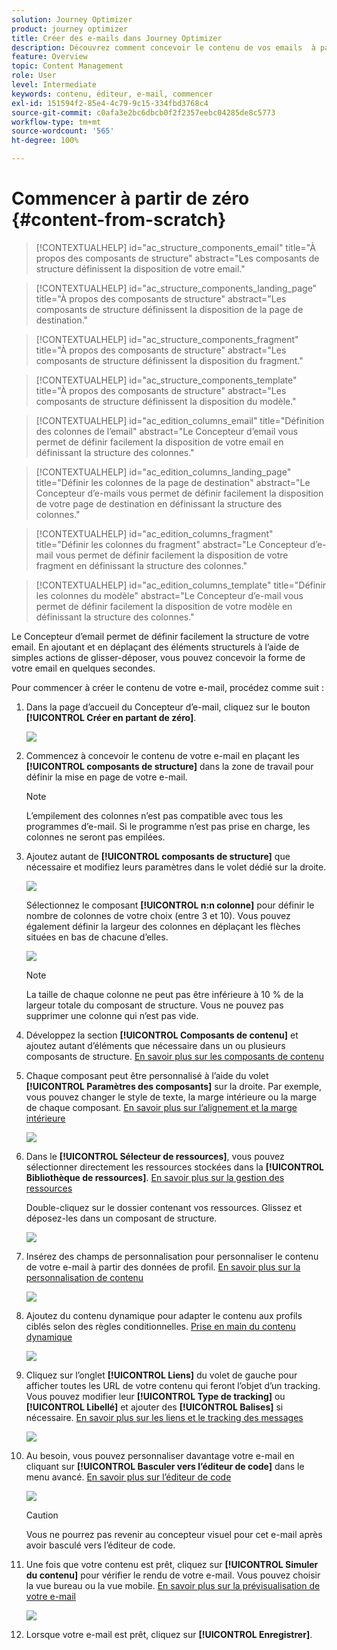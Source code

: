 ```yaml
---
solution: Journey Optimizer
product: journey optimizer
title: Créer des e-mails dans Journey Optimizer
description: Découvrez comment concevoir le contenu de vos emails  à partir de zéro
feature: Overview
topic: Content Management
role: User
level: Intermediate
keywords: contenu, éditeur, e-mail, commencer
exl-id: 151594f2-85e4-4c79-9c15-334fbd3768c4
source-git-commit: c0afa3e2bc6dbcb0f2f2357eebc04285de8c5773
workflow-type: tm+mt
source-wordcount: '565'
ht-degree: 100%

---
```


# Commencer à partir de zéro {#content-from-scratch}

>[!CONTEXTUALHELP]
>id="ac_structure_components_email"
>title="À propos des composants de structure"
>abstract="Les composants de structure définissent la disposition de votre email."

>[!CONTEXTUALHELP]
>id="ac_structure_components_landing_page"
>title="À propos des composants de structure"
>abstract="Les composants de structure définissent la disposition de la page de destination."

>[!CONTEXTUALHELP]
>id="ac_structure_components_fragment"
>title="À propos des composants de structure"
>abstract="Les composants de structure définissent la disposition du fragment."

>[!CONTEXTUALHELP]
>id="ac_structure_components_template"
>title="À propos des composants de structure"
>abstract="Les composants de structure définissent la disposition du modèle."


>[!CONTEXTUALHELP]
>id="ac_edition_columns_email"
>title="Définition des colonnes de l’email"
>abstract="Le Concepteur d’email vous permet de définir facilement la disposition de votre email en définissant la structure des colonnes."

>[!CONTEXTUALHELP]
>id="ac_edition_columns_landing_page"
>title="Définir les colonnes de la page de destination"
>abstract="Le Concepteur d’e-mails vous permet de définir facilement la disposition de votre page de destination en définissant la structure des colonnes."

>[!CONTEXTUALHELP]
>id="ac_edition_columns_fragment"
>title="Définir les colonnes du fragment"
>abstract="Le Concepteur d’e-mail vous permet de définir facilement la disposition de votre fragment en définissant la structure des colonnes."

>[!CONTEXTUALHELP]
>id="ac_edition_columns_template"
>title="Définir les colonnes du modèle"
>abstract="Le Concepteur d’e-mail vous permet de définir facilement la disposition de votre modèle en définissant la structure des colonnes."


Le Concepteur d’email permet de définir facilement la structure de votre email. En ajoutant et en déplaçant des éléments structurels à l’aide de simples actions de glisser-déposer, vous pouvez concevoir la forme de votre email en quelques secondes.

Pour commencer à créer le contenu de votre e-mail, procédez comme suit :

1. Dans la page d’accueil du Concepteur d’e-mail, cliquez sur le bouton **[!UICONTROL Créer en partant de zéro]**.

   ![](assets/email_designer.png)

1. Commencez à concevoir le contenu de votre e-mail en plaçant les **[!UICONTROL composants de structure]** dans la zone de travail pour définir la mise en page de votre e-mail.

   >[!NOTE]
   >
   >L’empilement des colonnes n’est pas compatible avec tous les programmes d’e-mail. Si le programme n’est pas prise en charge, les colonnes ne seront pas empilées.

   <!--Once placed in the email, you cannot move nor remove your components unless there is already a content component or a fragment placed inside. This is not true in AJO - TBC?-->

1. Ajoutez autant de **[!UICONTROL composants de structure]** que nécessaire et modifiez leurs paramètres dans le volet dédié sur la droite.

   ![](assets/email_designer_structure_components.png)

   Sélectionnez le composant **[!UICONTROL n:n colonne]** pour définir le nombre de colonnes de votre choix (entre 3 et 10). Vous pouvez également définir la largeur des colonnes en déplaçant les flèches situées en bas de chacune d’elles.

   ![](assets/email_designer_structure_n-n-colum.png)

   >[!NOTE]
   >
   >La taille de chaque colonne ne peut pas être inférieure à 10 % de la largeur totale du composant de structure. Vous ne pouvez pas supprimer une colonne qui n’est pas vide.

1. Développez la section **[!UICONTROL Composants de contenu]** et ajoutez autant d’éléments que nécessaire dans un ou plusieurs composants de structure. [En savoir plus sur les composants de contenu](content-components.md)

1. Chaque composant peut être personnalisé à l’aide du volet **[!UICONTROL Paramètres des composants]** sur la droite. Par exemple, vous pouvez changer le style de texte, la marge intérieure ou la marge de chaque composant. [En savoir plus sur l’alignement et la marge intérieure](alignment-and-padding.md)

   ![](assets/email_designer_structure_component.png)

1. Dans le **[!UICONTROL Sélecteur de ressources]**, vous pouvez sélectionner directement les ressources stockées dans la **[!UICONTROL Bibliothèque de ressources]**. [En savoir plus sur la gestion des ressources](assets-essentials.md)

   Double-cliquez sur le dossier contenant vos ressources. Glissez et déposez-les dans un composant de structure.

   ![](assets/email_designer_asset_picker.png)

1. Insérez des champs de personnalisation pour personnaliser le contenu de votre e-mail à partir des données de profil. [En savoir plus sur la personnalisation de contenu](../personalization/personalize.md)

   ![](assets/email_designer_personalization.png)

1. Ajoutez du contenu dynamique pour adapter le contenu aux profils ciblés selon des règles conditionnelles. [Prise en main du contenu dynamique](../personalization/get-started-dynamic-content.md)

   ![](assets/email_designer_dynamic-content.png)

1. Cliquez sur l’onglet **[!UICONTROL Liens]** du volet de gauche pour afficher toutes les URL de votre contenu qui feront l’objet d’un tracking. Vous pouvez modifier leur **[!UICONTROL Type de tracking]** ou **[!UICONTROL Libellé]** et ajouter des **[!UICONTROL Balises]** si nécessaire. [En savoir plus sur les liens et le tracking des messages](message-tracking.md)

   ![](assets/email_designer_links.png)

1. Au besoin, vous pouvez personnaliser davantage votre e-mail en cliquant sur **[!UICONTROL Basculer vers l’éditeur de code]** dans le menu avancé. [En savoir plus sur l’éditeur de code](code-content.md)

   ![](assets/email_designer_switch-to-code.png)

   >[!CAUTION]
   >
   >Vous ne pourrez pas revenir au concepteur visuel pour cet e-mail après avoir basculé vers l’éditeur de code.

1. Une fois que votre contenu est prêt, cliquez sur **[!UICONTROL Simuler du contenu]** pour vérifier le rendu de votre e-mail. Vous pouvez choisir la vue bureau ou la vue mobile. [En savoir plus sur la prévisualisation de votre e-mail](preview.md)

   ![](assets/email_designer_simulate_content.png)

1. Lorsque votre e-mail est prêt, cliquez sur **[!UICONTROL Enregistrer]**.

